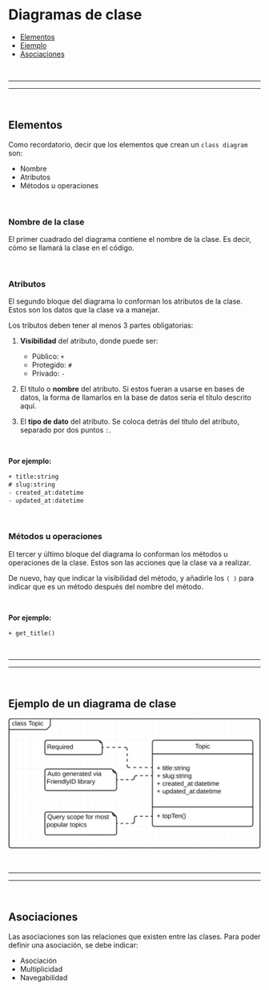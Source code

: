 # Diagramas de clase

* [Elementos](#elementos)
* [Ejemplo](#ejemplo-de-un-diagrama-de-clase)
* [Asociaciones](#asociaciones)


<br><hr>
<hr><br>


## Elementos

Como recordatorio, decir que los elementos que crean un `class diagram` son:

* Nombre
* Atributos
* Métodos u operaciones

<br>

### Nombre de la clase

El primer cuadrado del diagrama contiene el nombre de la clase. Es decir, cómo se llamará la clase en el código.

<br>

### Atributos

El segundo bloque del diagrama lo conforman los atributos de la clase. Estos son los datos que la clase va a manejar.

Los tributos deben tener al menos 3 partes obligatorias:

1. **Visibilidad** del atributo, donde puede ser:
    * Público: `+`
    * Protegido: `#`
    * Privado: `-`

2. El título o **nombre** del atributo. Si estos fueran a usarse en bases de datos, la forma de llamarlos en la base de datos sería el título descrito aquí.

3. El **tipo de dato** del atributo. Se coloca detrás del título del atributo, separado por dos puntos `:`.

<br>

**Por ejemplo:**

```plantuml
+ title:string
# slug:string
- created_at:datetime
- updated_at:datetime
```

<br>

### Métodos u operaciones

El tercer y último bloque del diagrama lo conforman los métodos u operaciones de la clase. Estos son las acciones que la clase va a realizar.

De nuevo, hay que indicar la visibilidad del método, y añadirle los `( )` para indicar que es un método después del nombre del método.

<br>

**Por ejemplo:**

```plantuml
+ get_title()
```


<br><hr>
<hr><br>


## Ejemplo de un diagrama de clase

<div align="center">

![class-diagram](./media/structural-diagrams/class-diagram.png)

</div>


<br><hr>
<hr><br>


## Asociaciones

Las asociaciones son las relaciones que existen entre las clases. Para poder definir una asociación, se debe indicar:

* Asociación
* Multiplicidad
* Navegabilidad

